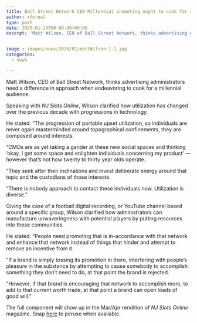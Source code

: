 ```yaml
---
title: Ball Street Network CEO Millennial promoting ought to cook for various consumption
author: xforeal 
type: post
date: 2020-01-28T00:00:00+00:00
excerpt: 'Matt Wilson, CEO of Ball Street Network, thinks advertising officials need a difference in approach when endeavoring to cook for a millennial audience '


image : images/news/2020/01/mattWilson-1-1.jpg
categories:
  - news

---
```

Matt Wilson, CEO of Ball Street Network, thinks advertising administrators need a difference in approach when endeavoring to cook for a millennial audience.

Speaking with _NJ Slots Online_, Wilson clarified how utilization has changed over the previous decade with progressions in technology.

He stated: &ldquo;The progression of portable upset utilization, so individuals are never again masterminded around topographical confinements, they are composed around interests.

&ldquo;CMOs are as yet taking a gander at these new social spaces and thinking &lsquo;okay, I get some space and enlighten individuals concerning my product&rsquo; &#8212; however that&rsquo;s not how twenty to thirty year olds operate.

&ldquo;They seek after their inclinations and invest deliberate energy around that topic and the custodians of those interests.

&ldquo;There is nobody approach to contact these individuals now. Utilization is diverse.&rdquo;

Giving the case of a football digital recording, or YouTube channel based around a specific group, Wilson clarified how administrators can manufacture unwaveringness with potential players by putting resources into these communities.

He stated: &ldquo;People need promoting that is in-accordance with that network and enhance that network instead of things that hinder and attempt to remove an incentive from it.

&ldquo;If a brand is simply tossing its promotion in there, interfering with people&rsquo;s pleasure in the substance by attempting to cause somebody to accomplish something they don&rsquo;t need to do, at that point the brand is rejected.

&ldquo;However, if that brand is encouraging that network to accomplish more, to add to that current worth trade, at that point a brand can open loads of good will.&rdquo;

The full component will show up in the Mar/Apr rendition of _NJ Slots Online_ magazine. Snap [here][1] to peruse when available.

 [1]: #